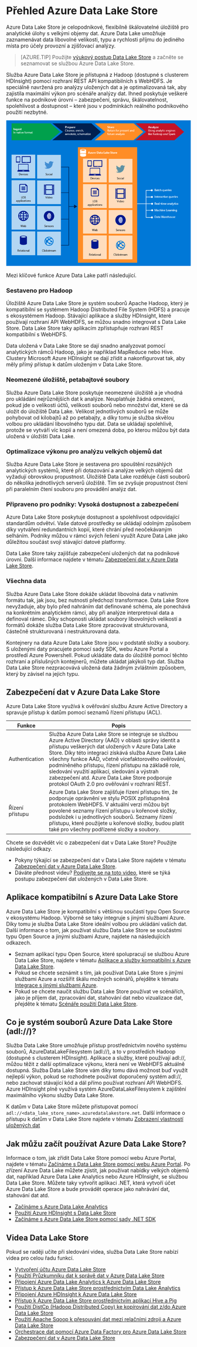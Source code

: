 <properties
   pageTitle="Přehled Azure Data Lake Store | Azure"
   description="Seznámení se službou Azure Data Lake Store a jejími výhodami oproti jiným úložištím dat"
   services="data-lake-store"
   documentationCenter=""
   authors="nitinme"
   manager="jhubbard"
   editor="cgronlun"/>

<tags
   ms.service="data-lake-store"
   ms.devlang="na"
   ms.topic="get-started-article"
   ms.tgt_pltfrm="na"
   ms.workload="big-data"
   ms.date="08/02/2016"
   ms.author="nitinme"/>

# Přehled Azure Data Lake Store

Azure Data Lake Store je celopodnikové, flexibilně škálovatelné úložiště pro analytické úlohy s velkými objemy dat. Azure Data Lake umožňuje zaznamenávat data libovolné velikosti, typu a rychlosti příjmu do jediného místa pro účely provozní a zjišťovací analýzy.

> [AZURE.TIP] Použijte [výukový postup Data Lake Store](https://azure.microsoft.com/documentation/learning-paths/data-lake-store-self-guided-training/) a začněte se seznamovat se službou Azure Data Lake Store.

Služba Azure Data Lake Store je přístupná z Hadoop (dostupné s clusterem HDInsight) pomocí rozhraní REST API kompatibilních s WebHDFS. Je speciálně navržená pro analýzy uložených dat a je optimalizovaná tak, aby zajistila maximální výkon pro scénáře analýzy dat. Ihned poskytuje veškeré funkce na podnikové úrovni – zabezpečení, správu, škálovatelnost, spolehlivost a dostupnost – které jsou v podmínkách reálného podnikového použití nezbytné.


![Azure Data Lake](./media/data-lake-store-overview/data-lake-store-concept.png)

Mezi klíčové funkce Azure Data Lake patří následující.

### Sestaveno pro Hadoop

Úložiště Azure Data Lake Store je systém souborů Apache Hadoop, který je kompatibilní se systémem Hadoop Distributed File System (HDFS) a pracuje s ekosystémem Hadoop.  Stávající aplikace a služby HDInsight, které používají rozhraní API WebHDFS, se můžou snadno integrovat s Data Lake Store. Data Lake Store taky aplikacím zpřístupňuje rozhraní REST kompatibilní s WebHDFS.

Data uložená v Data Lake Store se dají snadno analyzovat pomocí analytických rámců Hadoop, jako je například MapReduce nebo Hive. Clustery Microsoft Azure HDInsight se dají zřídit a nakonfigurovat tak, aby měly přímý přístup k datům uloženým v Data Lake Store.

### Neomezené úložiště, petabajtové soubory

Služba Azure Data Lake Store poskytuje neomezené úložiště a je vhodná pro ukládání nejrůznějších dat k analýze. Neuplatňuje žádná omezení, pokud jde o velikosti účtů, velikosti souborů nebo množství dat, které se dá uložit do úložiště Data Lake. Velikost jednotlivých souborů se může pohybovat od kilobajtů až po petabajty, a díky tomu je služba skvělou volbou pro ukládání libovolného typu dat. Data se ukládají spolehlivě, protože se vytváří víc kopií a není omezená doba, po kterou můžou být data uložená v úložišti Data Lake.

### Optimalizace výkonu pro analýzu velkých objemů dat

Služba Azure Data Lake Store je sestavena pro spouštění rozsáhlých analytických systémů, které při dotazování a analýze velkých objemů dat vyžadují obrovskou propustnost. Úložiště Data Lake rozděluje části souborů do několika jednotlivých serverů úložiště. Tím se zvyšuje propustnost čtení při paralelním čtení souboru pro provádění analýz dat.


### Připraveno pro podniky: Vysoká dostupnost a zabezpečení

Azure Data Lake Store poskytuje dostupnost a spolehlivost odpovídající standardům odvětví. Vaše datové prostředky se ukládají odolným způsobem díky vytváření redundantních kopií, které chrání před neočekávaným selháním. Podniky můžou v rámci svých řešení využít Azure Data Lake jako důležitou součást svojí stávající datové platformy.

Data Lake Store taky zajišťuje zabezpečení uložených dat na podnikové úrovni. Další informace najdete v tématu [Zabezpečení dat v Azure Data Lake Store](#DataLakeStoreSecurity).


### Všechna data

Služba Azure Data Lake Store dokáže ukládat libovolná data v nativním formátu tak, jak jsou, bez nutnosti předchozí transformace. Data Lake Store nevyžaduje, aby bylo před nahráním dat definované schéma, ale ponechává na konkrétním analytickém rámci, aby při analýze interpretoval data a definoval rámec. Díky schopnosti ukládat soubory libovolných velikostí a formátů dokáže služba Data Lake Store zpracovávat strukturovaná, částečně strukturovaná i nestrukturovaná data.

Kontejnery na data Azure Data Lake Store jsou v podstatě složky a soubory. S uloženými daty pracujete pomocí sady SDK, webu Azure Portal a prostředí Azure Powershell. Pokud ukládáte data do úložiště pomocí těchto rozhraní a příslušných kontejnerů, můžete ukládat jakýkoli typ dat. Služba Data Lake Store nezpracovává uložená data žádným zvláštním způsobem, který by závisel na jejich typu.


## <a name="DataLakeStoreSecurity"></a>Zabezpečení dat v Azure Data Lake Store

Azure Data Lake Store využívá k ověřování službu Azure Active Directory a spravuje přístup k datům pomocí seznamů řízení přístupu (ACL).

| Funkce                                 | Popis                              |
|-----------------------------------------|------------------------------------------|
| Authentication | Služba Azure Data Lake Store se integruje se službou Azure Active Directory (AAD) v oblasti správy identit a přístupu veškerých dat uložených v Azure Data Lake Store. Díky této integraci získává služba Azure Data Lake všechny funkce AAD, včetně vícefaktorového ověřování, podmíněného přístupu, řízení přístupu na základě role, sledování využití aplikací, sledování a výstrah zabezpečení atd. Azure Data Lake Store podporuje protokol OAuth 2.0 pro ověřování v rozhraní REST. |
| Řízení přístupu                          | Azure Data Lake Store zajišťuje řízení přístupu tím, že podporuje oprávnění ve stylu POSIX zpřístupněná protokolem WebHDFS. V aktuální verzi můžou být povolené seznamy řízení přístupu u kořenové složky, podsložek i u jednotlivých souborů. Seznamy řízení přístupu, které použijete u kořenové složky, budou platit také pro všechny podřízené složky a soubory.|

Chcete se dozvědět víc o zabezpečení dat v Data Lake Store? Použijte následující odkazy.

* Pokyny týkající se zabezpečení dat v Data Lake Store najdete v tématu [Zabezpečení dat v Azure Data Lake Store](data-lake-store-secure-data.md).
* Dáváte přednost videu? [Podívejte se na toto video](https://mix.office.com/watch/1q2mgzh9nn5lx), které se týká postupu zabezpečení dat uložených v Data Lake Store.

## Aplikace kompatibilní s Azure Data Lake Store

Azure Data Lake Store je kompatibilní s většinou součástí typu Open Source v ekosystému Hadoop. Výborně se taky integruje s jinými službami Azure. Díky tomu je služba Data Lake Store ideální volbou pro ukládání vašich dat. Další informace o tom, jak používat službu Data Lake Store se součástmi typu Open Source a jinými službami Azure, najdete na následujících odkazech.

* Seznam aplikací typu Open Source, které spolupracují se službou Azure Data Lake Store, najdete v tématu [Aplikace a služby kompatibilní s Azure Data Lake Store](data-lake-store-compatible-oss-other-applications.md).
* Pokud se chcete seznámit s tím, jak používat Data Lake Store s jinými službami Azure a rozšířit škálu možných scénářů, přejděte k tématu [Integrace s jinými službami Azure](data-lake-store-integrate-with-other-services.md).
* Pokud se chcete naučit službu Data Lake Store používat ve scénářích, jako je příjem dat, zpracování dat, stahování dat nebo vizualizace dat, přejděte k tématu [Scénáře použití Data Lake Store](data-lake-store-data-scenarios.md).

## Co je systém souborů Azure Data Lake Store (adl://)?

Služba Data Lake Store umožňuje přístup prostřednictvím nového systému souborů, AzureDataLakeFilesystem (adl://), a to v prostředích Hadoop (dostupné s clusterem HDInsight). Aplikace a služby, které používají adl://, můžou těžit z další optimalizace výkonu, která není ve WebHDFS aktuálně dostupná. Služba Data Lake Store vám díky tomu dává možnost buď využít nejlepší výkon, pokud se rozhodnete používat doporučený systém adl://, nebo zachovat stávající kód a dál přímo používat rozhraní API WebHDFS. Azure HDInsight plně využívá systém AzureDataLakeFilesystem k zajištění maximálního výkonu služby Data Lake Store.

K datům v Data Lake Store můžete přistupovat pomocí `adl://<data_lake_store_name>.azuredatalakestore.net`. Další informace o přístupu k datům v Data Lake Store najdete v tématu [Zobrazení vlastností uložených dat](data-lake-store-get-started-portal.md#properties)

## Jak můžu začít používat Azure Data Lake Store?

Informace o tom, jak zřídit Data Lake Store pomocí webu Azure Portal, najdete v tématu [Začínáme s Data Lake Store pomocí webu Azure Portal](data-lake-store-get-started-portal.md). Po zřízení Azure Data Lake můžete zjistit, jak používat nabídky velkých objemů dat, například Azure Data Lake Analytics nebo Azure HDInsight, se službou Data Lake Store. Můžete taky vytvořit aplikaci .NET, která vytvoří účet Azure Data Lake Store a bude provádět operace jako nahrávání dat, stahování dat atd.

- [Začínáme s Azure Data Lake Analytics](../data-lake-analytics/data-lake-analytics-get-started-portal.md)
- [Použití Azure HDInsight s Data Lake Store](data-lake-store-hdinsight-hadoop-use-portal.md)
- [Začínáme s Azure Data Lake Store pomocí sady .NET SDK](data-lake-store-get-started-net-sdk.md)


## Videa Data Lake Store

Pokud se raději učíte při sledování videa, služba Data Lake Store nabízí videa pro celou řadu funkcí.

* [Vytvoření účtu Azure Data Lake Store](https://mix.office.com/watch/1k1cycy4l4gen)
* [Použití Průzkumníku dat k správě dat v Azure Data Lake Store](https://mix.office.com/watch/icletrxrh6pc)
* [Připojení Azure Data Lake Analytics k Azure Data Lake Store](https://mix.office.com/watch/qwji0dc9rx9k)
* [Přístup k Azure Data Lake Store prostřednictvím Data Lake Analytics](https://mix.office.com/watch/1n0s45up381a8)
* [Připojení Azure HDInsight k Azure Data Lake Store](https://mix.office.com/watch/l93xri2yhtp2)
* [Přístup k Azure Data Lake Store prostřednictvím aplikací Hive a Pig](https://mix.office.com/watch/1n9g5w0fiqv1q)
* [Použití DistCp (Hadoop Distributed Copy) ke kopírování dat z/do Azure Data Lake Store](https://mix.office.com/watch/1liuojvdx6sie)
* [Použití Apache Sqoop k přesouvání dat mezi relačními zdroji a Azure Data Lake Store](https://mix.office.com/watch/1butcdjxmu114)
* [Orchestrace dat pomocí Azure Data Factory pro Azure Data Lake Store](https://mix.office.com/watch/1oa7le7t2u4ka)
* [Zabezpečení dat v Azure Data Lake Store](https://mix.office.com/watch/1q2mgzh9nn5lx)






<!--HONumber=sep16_HO2-->


